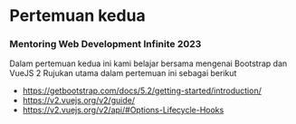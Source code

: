 # Pertemuan kedua
### Mentoring Web Development Infinite 2023
Dalam pertemuan kedua ini kami belajar bersama mengenai Bootstrap dan VueJS 2
Rujukan utama dalam pertemuan ini sebagai berikut
- https://getbootstrap.com/docs/5.2/getting-started/introduction/
- https://v2.vuejs.org/v2/guide/
- https://v2.vuejs.org/v2/api/#Options-Lifecycle-Hooks

